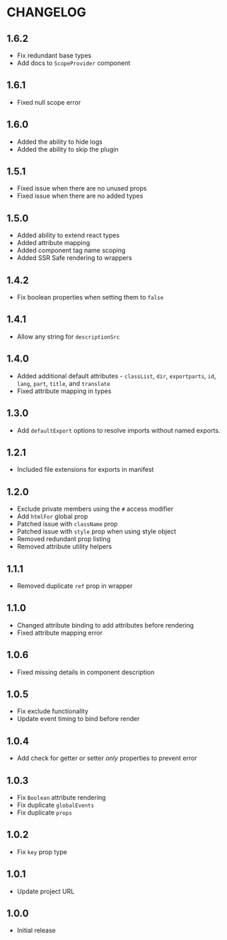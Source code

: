 # CHANGELOG

## 1.6.2

- Fix redundant base types
- Add docs to `ScopeProvider` component

## 1.6.1

- Fixed null scope error

## 1.6.0

- Added the ability to hide logs
- Added the ability to skip the plugin

## 1.5.1

- Fixed issue when there are no unused props
- Fixed issue when there are no added types

## 1.5.0

- Added ability to extend react types
- Added attribute mapping
- Added component tag name scoping 
- Added SSR Safe rendering to wrappers

## 1.4.2

- Fix boolean properties when setting them to `false`

## 1.4.1

- Allow any string for `descriptionSrc`

## 1.4.0

- Added additional default attributes - `classList`, `dir`, `exportparts`, `id`, `lang`, `part`, `title`, and `translate`
- Fixed attribute mapping in types

## 1.3.0

- Add `defaultExport` options to resolve imports without named exports.

## 1.2.1

- Included file extensions for exports in manifest

## 1.2.0

- Exclude private members using the `#` access modifier
- Add `htmlFor` global prop
- Patched issue with `className` prop
- Patched issue with `style` prop when using style object
- Removed redundant prop listing
- Removed attribute utility helpers

## 1.1.1

- Removed duplicate `ref` prop in wrapper

## 1.1.0

- Changed attribute binding to add attributes before rendering
- Fixed attribute mapping error

## 1.0.6

- Fixed missing details in component description

## 1.0.5

- Fix exclude functionality
- Update event timing to bind before render

## 1.0.4

- Add check for getter or setter _only_ properties to prevent error

## 1.0.3

- Fix `Boolean` attribute rendering
- Fix duplicate `globalEvents`
- Fix duplicate `props`

## 1.0.2

- Fix `key` prop type

## 1.0.1

- Update project URL

## 1.0.0

- Initial release